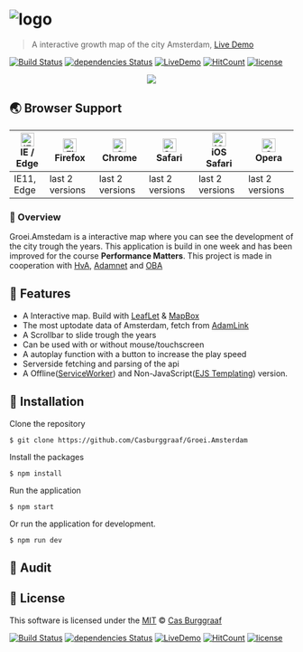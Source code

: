 # ![logo](https://cdn.rawgit.com/Casburggraaf/241740757355fcfbe6c8a3455122376d/raw/157ccebf6807d75ec28f3563b9186311ad80267c/logo.svg?sanitize=true)
> A interactive growth map of the city Amsterdam, [Live Demo](https://groei.amsterdam)

[![Build Status](https://travis-ci.org/Casburggraaf/Groei.Amsterdam.svg?branch=master)](https://travis-ci.org/Casburggraaf/Groei.Amsterdam) [![dependencies Status](https://david-dm.org/CasBurggraaf/Groei.Amsterdam/status.svg)](https://david-dm.org/CasBurggraaf/Groei.Amsterdam) [![LiveDemo](https://img.shields.io/badge/Live%20Demo-online-brightgreen.svg)](https://groei.amsterdam) [![HitCount](http://hits.dwyl.io/CasBurggraaf/Groei.Amsterdam.svg)](http://hits.dwyl.io/CasBurggraaf/Groei.Amsterdam)
 [![license](https://img.shields.io/github/license/nhnent/tui.editor.svg)](https://github.com/nhnent/tui.editor/blob/master/LICENSE)

<p align="center"><a href="https://groei.amsterdam"><img src="https://user-images.githubusercontent.com/373753/38176972-063296cc-35f9-11e8-9906-f2d9c8ffe594.gif" /></a></p>


## 🌏 Browser Support

| [<img src="https://raw.githubusercontent.com/alrra/browser-logos/master/src/edge/edge_48x48.png" alt="IE / Edge" width="24px" height="24px" />](http://godban.github.io/browsers-support-badges/)</br>IE / Edge | [<img src="https://raw.githubusercontent.com/alrra/browser-logos/master/src/firefox/firefox_48x48.png" alt="Firefox" width="24px" height="24px" />](http://godban.github.io/browsers-support-badges/)</br>Firefox | [<img src="https://raw.githubusercontent.com/alrra/browser-logos/master/src/chrome/chrome_48x48.png" alt="Chrome" width="24px" height="24px" />](http://godban.github.io/browsers-support-badges/)</br>Chrome | [<img src="https://raw.githubusercontent.com/alrra/browser-logos/master/src/safari/safari_48x48.png" alt="Safari" width="24px" height="24px" />](http://godban.github.io/browsers-support-badges/)</br>Safari | [<img src="https://raw.githubusercontent.com/alrra/browser-logos/master/src/safari-ios/safari-ios_48x48.png" alt="iOS Safari" width="24px" height="24px" />](http://godban.github.io/browsers-support-badges/)</br>iOS Safari | [<img src="https://raw.githubusercontent.com/alrra/browser-logos/master/src/opera/opera_48x48.png" alt="Opera" width="24px" height="24px" />](http://godban.github.io/browsers-support-badges/)</br>Opera |
| --------- | --------- | --------- | --------- | --------- | --------- |
| IE11, Edge| last 2 versions| last 2 versions| last 2 versions| last 2 versions| last 2 versions

### 📙 Overview

Groei.Amstedam is a interactive map where you can see the development of the city trough the years. This application is build in one week and has been improved for the course **Performance Matters**. This project is made in cooperation with [HvA](http://www.amsterdamuas.com), [Adamnet](http://www.adamnet.nl) and [OBA](https://www.oba.nl/oba/english.html)

## 🎨 Features
* A Interactive map. Build with [LeafLet](http://leafletjs.com) & [MapBox](https://www.mapbox.com)
* The most uptodate data of Amsterdam, fetch from [AdamLink](https://adamlink.nl)
* A Scrollbar to slide trough the years
* Can be used with or without mouse/touchscreen
* A autoplay function with a button to increase the play speed
* Serverside fetching and parsing of the api
* A Offline([ServiceWorker](https://serviceworke.rs/)) and Non-JavaScript([EJS Templating](http://www.embeddedjs.com)) version.

## 🚀 Installation
Clone the repository
```console
$ git clone https://github.com/Casburggraaf/Groei.Amsterdam
```
Install the packages
```console
$ npm install
```
Run the application
```console
$ npm start
```
Or run the application for development.
```console
$ npm run dev
```



## 🔎 Audit



## 📜 License
This software is licensed under the [MIT](https://github.com/nhnent/tui.editor/blob/master/LICENSE) © [Cas Burggraaf](https://github.com/CasBurggraaf)

[![Build Status](https://travis-ci.org/Casburggraaf/Groei.Amsterdam.svg?branch=master)](https://travis-ci.org/Casburggraaf/Groei.Amsterdam) [![dependencies Status](https://david-dm.org/CasBurggraaf/Groei.Amsterdam/status.svg)](https://david-dm.org/CasBurggraaf/Groei.Amsterdam) [![LiveDemo](https://img.shields.io/badge/Live%20Demo-online-brightgreen.svg)](https://groei.amsterdam) [![HitCount](http://hits.dwyl.io/CasBurggraaf/Groei.Amsterdam.svg)](http://hits.dwyl.io/CasBurggraaf/Groei.Amsterdam)
 [![license](https://img.shields.io/github/license/nhnent/tui.editor.svg)](https://github.com/nhnent/tui.editor/blob/master/LICENSE)
